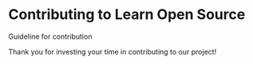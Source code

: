 # Contributing to Learn Open Source

Guideline for contribution

Thank you for investing your time in contributing to our project! 
